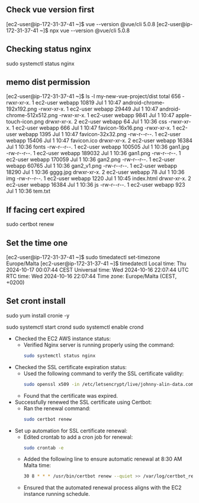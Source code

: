 


## Check vue version first 
[ec2-user@ip-172-31-37-41 ~]$ vue --version
@vue/cli 5.0.8
[ec2-user@ip-172-31-37-41 ~]$ npx vue --version
@vue/cli 5.0.8



## Checking status nginx
sudo systemctl status nginx



## memo dist permission

[ec2-user@ip-172-31-37-41 ~]$ ls -l my-new-vue-project/dist
total 656
-rwxr-xr-x. 1 ec2-user webapp  10819 Jul  1 10:47 android-chrome-192x192.png
-rwxr-xr-x. 1 ec2-user webapp  29449 Jul  1 10:47 android-chrome-512x512.png
-rwxr-xr-x. 1 ec2-user webapp   9841 Jul  1 10:47 apple-touch-icon.png
drwxr-xr-x. 2 ec2-user webapp     64 Jul  1 10:36 css
-rwxr-xr-x. 1 ec2-user webapp    666 Jul  1 10:47 favicon-16x16.png
-rwxr-xr-x. 1 ec2-user webapp   1395 Jul  1 10:47 favicon-32x32.png
-rw-r--r--. 1 ec2-user webapp  15406 Jul  1 10:47 favicon.ico
drwxr-xr-x. 2 ec2-user webapp  16384 Jul  1 10:36 fonts
-rw-r--r--. 1 ec2-user webapp 100505 Jul  1 10:36 gan1.jpg
-rw-r--r--. 1 ec2-user webapp 189032 Jul  1 10:36 gan1.png
-rw-r--r--. 1 ec2-user webapp 170059 Jul  1 10:36 gan2.png
-rw-r--r--. 1 ec2-user webapp  60765 Jul  1 10:36 gan2_v1.png
-rw-r--r--. 1 ec2-user webapp  18290 Jul  1 10:36 gggg.jpg
drwxr-xr-x. 2 ec2-user webapp     78 Jul  1 10:36 img
-rw-r--r--. 1 ec2-user webapp   1220 Jul  1 10:45 index.html
drwxr-xr-x. 2 ec2-user webapp  16384 Jul  1 10:36 js
-rw-r--r--. 1 ec2-user webapp    923 Jul  1 10:36 tem.txt







## If facing cert expired
sudo certbot renew



## Set the time one
[ec2-user@ip-172-31-37-41 ~]$ sudo timedatectl set-timezone Europe/Malta
[ec2-user@ip-172-31-37-41 ~]$ timedatectl
               Local time: Thu 2024-10-17 00:07:44 CEST
           Universal time: Wed 2024-10-16 22:07:44 UTC
                 RTC time: Wed 2024-10-16 22:07:44
                Time zone: Europe/Malta (CEST, +0200)

## Set cront install 
sudo yum install cronie -y

sudo systemctl start crond
sudo systemctl enable crond



- Checked the EC2 AWS instance status:
  - Verified Nginx server is running properly using the command:
    ```bash
    sudo systemctl status nginx
    ```
- Checked the SSL certificate expiration status:
  - Used the following command to verify the SSL certificate validity:
    ```bash
    sudo openssl x509 -in /etc/letsencrypt/live/johnny-alin-data.com/fullchain.pem -noout -dates
    ```
  - Found that the certificate was expired.
- Successfully renewed the SSL certificate using Certbot:
  - Ran the renewal command:
    ```bash
    sudo certbot renew
    ```
- Set up automation for SSL certificate renewal:
  - Edited crontab to add a cron job for renewal:
    ```bash
    sudo crontab -e
    ```
  - Added the following line to ensure automatic renewal at 8:30 AM Malta time:
    ```bash
    30 8 * * * /usr/bin/certbot renew --quiet >> /var/log/certbot_renew.log 2>&1
    ```
  - Ensured that the automated renewal process aligns with the EC2 instance running schedule.
